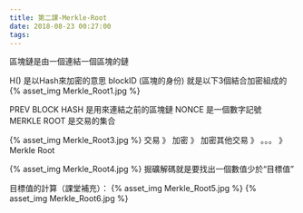 ```yaml
---
title: 第二課-Merkle-Root
date: 2018-08-23 00:27:00
tags:
---
```


區塊鏈是由一個連結一個區塊的鏈

H() 是以Hash來加密的意思
blockID (區塊的身份) 就是以下3個結合加密組成的
{% asset_img Merkle_Root1.jpg %}

PREV BLOCK HASH 是用來連結之前的區塊鏈
NONCE 是一個數字記號
MERKLE ROOT 是交易的集合

{% asset_img Merkle_Root3.jpg %}
交易 》 加密 》 加密其他交易 》 。。。 》 Merkle Root

{% asset_img Merkle_Root4.jpg %}
掘礦解碼就是要找出一個數值少於“目標值”

目標值的計算（課堂補充）：
{% asset_img Merkle_Root5.jpg %}
{% asset_img Merkle_Root6.jpg %}
